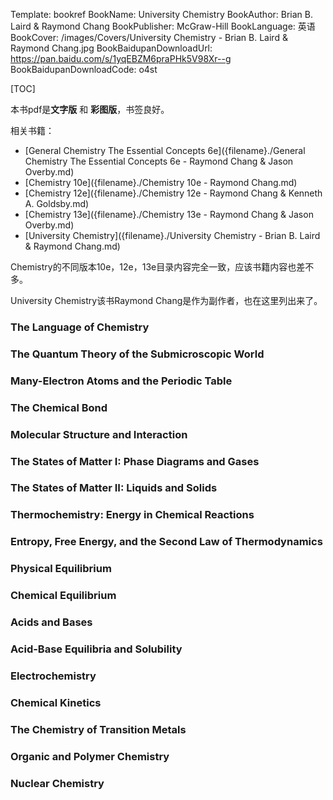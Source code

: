 Template: bookref
BookName: University Chemistry
BookAuthor: Brian B. Laird & Raymond Chang
BookPublisher: McGraw-Hill
BookLanguage: 英语
BookCover: /images/Covers/University Chemistry - Brian B. Laird & Raymond Chang.jpg
BookBaidupanDownloadUrl: https://pan.baidu.com/s/1yqEBZM6praPHk5V98Xr--g 
BookBaidupanDownloadCode: o4st

[TOC]

本书pdf是**文字版** 和 **彩图版**，书签良好。

相关书籍：

- [General Chemistry The Essential Concepts 6e]({filename}./General Chemistry The Essential Concepts 6e - Raymond Chang & Jason Overby.md)
- [Chemistry 10e]({filename}./Chemistry 10e - Raymond Chang.md)
- [Chemistry 12e]({filename}./Chemistry 12e - Raymond Chang & Kenneth A. Goldsby.md)
- [Chemistry 13e]({filename}./Chemistry 13e - Raymond Chang & Jason Overby.md)
- [University Chemistry]({filename}./University Chemistry - Brian B. Laird & Raymond Chang.md)

Chemistry的不同版本10e，12e，13e目录内容完全一致，应该书籍内容也差不多。

University Chemistry该书Raymond Chang是作为副作者，也在这里列出来了。

### The Language of Chemistry

### The Quantum Theory of the Submicroscopic World

### Many-Electron Atoms and the Periodic Table

### The Chemical Bond

### Molecular Structure and Interaction

### The States of Matter I: Phase Diagrams and Gases

### The States of Matter II: Liquids and Solids

### Thermochemistry: Energy in Chemical Reactions

### Entropy, Free Energy, and the Second Law of Thermodynamics

### Physical Equilibrium

### Chemical Equilibrium

### Acids and Bases

### Acid-Base Equilibria and Solubility 

### Electrochemistry

### Chemical Kinetics

### The Chemistry of Transition Metals

### Organic and Polymer Chemistry

### Nuclear Chemistry



